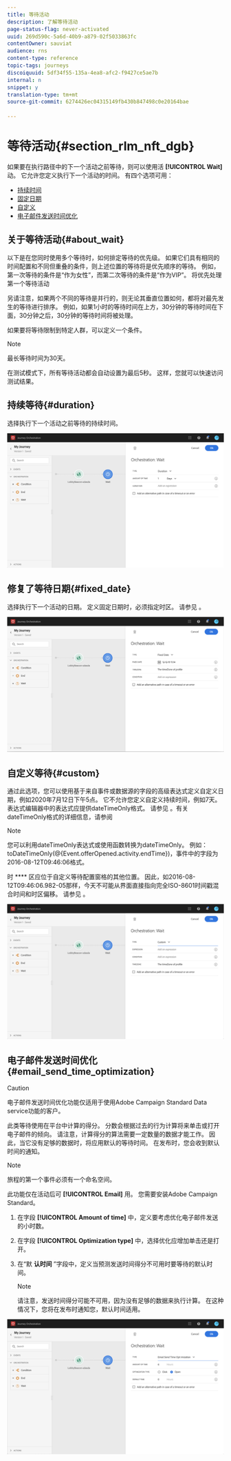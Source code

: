```yaml
---
title: 等待活动
description: 了解等待活动
page-status-flag: never-activated
uuid: 269d590c-5a6d-40b9-a879-02f5033863fc
contentOwner: sauviat
audience: rns
content-type: reference
topic-tags: journeys
discoiquuid: 5df34f55-135a-4ea8-afc2-f9427ce5ae7b
internal: n
snippet: y
translation-type: tm+mt
source-git-commit: 6274426ec04315149fb430b847498c0e20164bae

---
```



# 等待活动{#section_rlm_nft_dgb}

如果要在执行路径中的下一个活动之前等待，则可以使用活 **[!UICONTROL Wait]** 动。 它允许您定义执行下一个活动的时间。 有四个选项可用：

* [持续时间](#duration)
* [固定日期](#fixed_date)
* [自定义](#custom)
* [电子邮件发送时间优化](#email_send_time_optimization)

## 关于等待活动{#about_wait}

以下是在您同时使用多个等待时，如何排定等待的优先级。 如果它们具有相同的时间配置和不同但重叠的条件，则上述位置的等待将是优先顺序的等待。 例如，第一次等待的条件是“作为女性”，而第二次等待的条件是“作为VIP”。 将优先处理第一个等待活动

另请注意，如果两个不同的等待是并行的，则无论其垂直位置如何，都将对最先发生的等待进行排序。 例如，如果1小时的等待时间在上方，30分钟的等待时间在下面，30分钟之后，30分钟的等待时间将被处理。

如果要将等待限制到特定人群，可以定义一个条件。

>[!NOTE]
>
>最长等待时间为30天。
>
>在测试模式下，所有等待活动都会自动设置为最后5秒。 这样，您就可以快速访问测试结果。

## 持续等待{#duration}

选择执行下一个活动之前等待的持续时间。

![](../assets/journey55.png)

## 修复了等待日期{#fixed_date}

选择执行下一个活动的日期。 定义固定日期时，必须指定时区。 请参见 [](../building-journeys/timezone-management.md)。

![](../assets/journey56.png)

## 自定义等待{#custom}

通过此选项，您可以使用基于来自事件或数据源的字段的高级表达式定义自定义日期，例如2020年7月12日下午5点。 它不允许您定义自定义持续时间，例如7天。 表达式编辑器中的表达式应提供dateTimeOnly格式。 请参见 [](../expression/expressionadvanced.md)。有关dateTimeOnly格式的详细信息，请参阅 [](../expression/data-types.md)

>[!NOTE]
>
>您可以利用dateTimeOnly表达式或使用函数转换为dateTimeOnly。 例如：toDateTimeOnly(@{Event.offerOpened.activity.endTime})，事件中的字段为2016-08-12T09:46:06格式。
>
>时 **** 区应位于自定义等待配置窗格的其他位置。 因此，如2016-08-12T09:46:06.982-05那样，今天不可能从界面直接指向完全ISO-8601时间戳混合时间和时区偏移。 请参见 [](../building-journeys/timezone-management.md)。

![](../assets/journey57.png)

## 电子邮件发送时间优化{#email_send_time_optimization}

>[!CAUTION]
>
>电子邮件发送时间优化功能仅适用于使用Adobe Campaign Standard Data service功能的客户。

此类等待使用在平台中计算的得分。 分数会根据过去的行为计算将来单击或打开电子邮件的倾向。 请注意，计算得分的算法需要一定数量的数据才能工作。 因此，当它没有足够的数据时，将应用默认的等待时间。 在发布时，您会收到默认时间的通知。

>[!NOTE]
>
>旅程的第一个事件必须有一个命名空间。
>
>此功能仅在活动后可 **[!UICONTROL Email]** 用。 您需要安装Adobe Campaign Standard。

1. 在字段 **[!UICONTROL Amount of time]** 中，定义要考虑优化电子邮件发送的小时数。
1. 在字段 **[!UICONTROL Optimization type]** 中，选择优化应增加单击还是打开。
1. 在“默 **认时间** ”字段中，定义当预测发送时间得分不可用时要等待的默认时间。

   >[!NOTE]
   >
   >请注意，发送时间得分可能不可用，因为没有足够的数据来执行计算。 在这种情况下，您将在发布时通知您，默认时间适用。

![](../assets/journey57bis.png)
